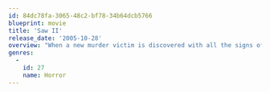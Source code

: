 ```yaml
---
id: 84dc78fa-3065-48c2-bf78-34b64dcb5766
blueprint: movie
title: 'Saw II'
release_date: '2005-10-28'
overview: "When a new murder victim is discovered with all the signs of Jigsaw's hand, Detective Eric Matthews begins a full investigation and apprehends Jigsaw with little effort. But for Jigsaw, getting caught is just another part of his plan. Eight more of his victims are already fighting for their lives and now it's time for Matthews to join the game..."
genres:
  -
    id: 27
    name: Horror
---
```

